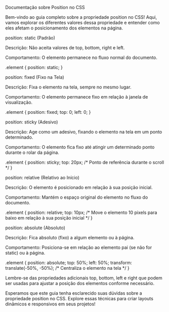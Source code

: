 
Documentação sobre Position no CSS

Bem-vindo ao guia completo sobre a propriedade position no CSS! Aqui, vamos explorar os diferentes valores dessa propriedade e entender como eles afetam o posicionamento dos elementos na página.


position: static (Padrão)

Descrição: Não aceita valores de top, bottom, right e left.

Comportamento: O elemento permanece no fluxo normal do documento.

.element {
  position: static;
}


position: fixed (Fixo na Tela)

Descrição: Fixa o elemento na tela, sempre no mesmo lugar.

Comportamento: O elemento permanece fixo em relação à janela de visualização.

.element {
  position: fixed;
  top: 0;
  left: 0;
}


position: sticky (Adesivo)

Descrição: Age como um adesivo, fixando o elemento na tela em um ponto determinado.

Comportamento: O elemento fica fixo até atingir um determinado ponto durante o rolar da página.

.element {
  position: sticky;
  top: 20px; /* Ponto de referência durante o scroll */
}


position: relative (Relativo ao Início)

Descrição: O elemento é posicionado em relação à sua posição inicial.

Comportamento: Mantém o espaço original do elemento no fluxo do documento.

.element {
  position: relative;
  top: 10px; /* Move o elemento 10 pixels para baixo em relação à sua posição inicial */
}


position: absolute (Absoluto)

Descrição: Fica absoluto (fixo) a algum elemento ou à página.

Comportamento: Posiciona-se em relação ao elemento pai (se não for static) ou à página.

.element {
  position: absolute;
  top: 50%;
  left: 50%;
  transform: translate(-50%, -50%); /* Centraliza o elemento na tela */
}

Lembre-se das propriedades adicionais top, bottom, left e right que podem ser usadas para ajustar a posição dos elementos conforme necessário.

Esperamos que este guia tenha esclarecido suas dúvidas sobre a propriedade position no CSS. Explore essas técnicas para criar layouts dinâmicos e responsivos em seus projetos!
